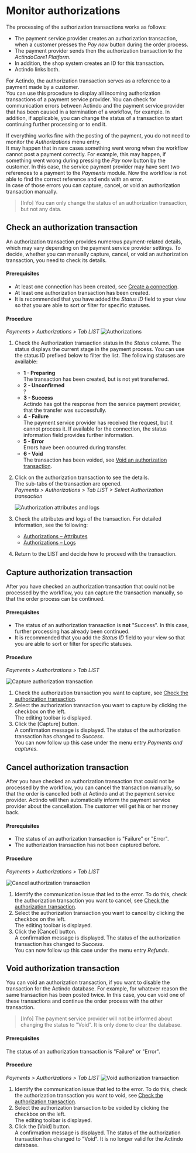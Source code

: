 # Monitor authorizations

The processing of the authorization transactions works as follows: 
-   The payment service provider creates an authorization transaction, when a customer presses the *Pay now* button during the order process.   
- The payment provider sends then the authorization transaction to the *ActindoCore1 Platform*.    
- In addition, the shop system creates an ID for this transaction.  
- Actindo links both.   

For Actindo, the authorization transaction serves as a reference to a payment made by a customer.   
You can use this procedure to display all incoming authorization transactions of a payment service provider. You can check for communication errors between Actindo and the payment service provider that has been caused in a termination of a workflow, for example. In addition, if applicable, you can change the status of a transaction to start continuing further processing or to end it.    

If everything works fine with the posting of the payment, you do not need to monitor the *Authorizations* menu entry.   
It may happen that in rare cases something went wrong when the workflow cannot post a payment correctly. For example, this may happen, if something went wrong during pressing the *Pay now* button by the customer. In this case, the service payment provider may have sent two references to a payment to the *Payments* module. Now the workflow is not able to find the correct reference and ends with an error.   
In case of those errors you can capture, cancel, or void an authorization transaction manually.   
> [Info] You can only change the status of an authorization transaction, but not any data.


## Check an authorization transaction
An authorization transaction provides numerous payment-related details, which may vary depending on the payment service provider settings. To decide, whether you can manually capture, cancel, or void an authorization transaction, you need to check its details.

#### Prerequisites

- At least one connection has been created, see [Create a connection](../Integration/01_ManageConnections.md#create-a-connection).
- At least one authorization transaction has been created.
- It is recommended that you have added the *Status ID* field to your view so that you are able to sort or filter for specific statuses. 

#### Procedure

*Payments > Authorizations > Tab LIST*
![Authorizations](../../Assets/Screenshots/Payments/Authorizations/LISTAuthorizations.png "[Authorizations]")

1. Check the Authorization transaction status in the *Status* column. The status displays the current stage in the payment process. You can use the status ID prefixed below to filter the list. The following statuses are available: 
    - **1 - Preparing**  
        The transaction has been created, but is not yet transferred.
    - **2 - Unconfirmed**   
    ?
    - **3 - Success**  
        Actindo has got the response from the service payment provider, that the transfer was successfully.
    - **4 - Failure**   
        The payment service provider has received the request, but it cannot process it. If available for the connection, the status information field provides further information.
    - **5 - Error**   
       Errors have been occurred during transfer.
    - **6 - Void**   
       The transaction has been voided, see [Void an authorization transaction](01_ManageAuthorizations.md#void-an-authorization-transaction).
    
2. Click on the authorization transaction to see the details.   
    The sub-tabs of the transaction are opened.  
    *Payments > Authorizations > Tab LIST > Select Authorization transaction*  

    ![Authorization attributes and logs](../../Assets/Screenshots/Payments/Authorizations/CheckAttributes.png "[Authorization attributes and logs]")

3. Check the attributes and logs of the transaction. For detailed information, see the following:
   - [Authorizations &ndash; Attributes](../UserInterface/01_ListAuthorizations.md#authorizations-–-attributes)
   - [Authorizations &ndash; Logs](../UserInterface/01_ListAuthorizations.md#authorizations-–-logs)
4. Return to the LIST and decide how to proceed with the transaction.


## Capture authorization transaction

After you have checked an authorization transaction that could not be processed by the workflow, you can capture the transaction manually, so that the order process can be continued.

#### Prerequisites

- The status of an authorization transaction is **not** "Success". In this case, further processing has already been continued.<!---Stimmt das oder gibt es noch mehr?-->   
- It is recommended that you add the *Status ID* field to your view so that you are able to sort or filter for specific statuses. 

#### Procedure
*Payments > Authorizations > Tab LIST*

![Capture authorization transaction](../../Assets/Screenshots/Payments/Authorizations/ChangeAuthorization.png "[Capture authorization transaction]")   

1. Check the authorization transaction you want to capture, see [Check the authorization transaction](./01_ManageAuthorization.md#check-an-authorization-transaction).
2. Select the authorization transaction you want to capture by clicking the checkbox on the left.   
    The editing toolbar is displayed.
3. Click the [Capture] button.    
   A confirmation message is displayed. The status of the authorization transaction has changed to *Success*.   
   You can now follow up this case under the menu entry *Payments and captures*. <!-----Stefan ist das richtig?---> 
   
  

## Cancel authorization transaction

After you have checked an authorization transaction that could not be processed by the workflow, you can cancel the transaction manually, so that the order is cancelled both at Actindo and at the payment service provider. Actindo will then automatically inform the payment service provider about the cancellation. The customer will get his or her money back.

#### Prerequisites
- The status of an authorization transaction is "Failure" or "Error". 
- The authorization transaction has not been captured before.

#### Procedure

*Payments > Authorizations > Tab LIST*

![Cancel authorization transaction](../../Assets/Screenshots/Payments/Authorizations/ChangeAuthorization.png "[Cancel authorization transaction]")

1. Identify the communication issue that led to the error. To do this, check the authorization transaction you want to cancel, see [Check the authorization transaction](01_ManageAuthorization.md#check-an-authorization-transaction).
2. Select the authorization transaction you want to cancel by clicking the checkbox on the left.   
    The editing toolbar is displayed.
3. Click the [Cancel] button.   <!---was passsiert dann-->   
   A confirmation message is displayed. The status of the authorization transaction has changed to *Success*.    
   You can now follow up this case under the menu entry *Refunds*. <!-----Stefan ist das richtig?--->



## Void authorization transaction


You can void an authorization transaction, if you want to disable the transaction for the Actindo database. For example, for whatever reason the same transaction has been posted twice. In this case, you can void one of these transactions and continue the order process with the other transaction.
> [Info] The payment service provider will not be informed about changing the status to "Void". It is only done to clear the database.


#### Prerequisites

The status of an authorization transaction is "Failure" or "Error".

#### Procedure

*Payments > Authorizations > Tab LIST*
![Void authorization transaction](../../Assets/Screenshots/Payments/Authorizations/ChangeAuthorization.png "[Capture authorization transaction]")

1. Identify the communication issue that led to the error. To do this, check the authorization transaction you want to void, see [Check the authorization transaction](./01_ManageAuthorizations.md#check-an-authorization-transaction).
2. Select the authorization transaction to be voided by clicking the checkbox on the left.   
    The editing toolbar is displayed.
3. Click the [Void] button.   
   A confirmation message is displayed. The status of the authorization transaction has changed to "Void". It is no longer valid for the Actindo database.